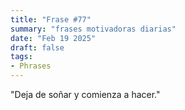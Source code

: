 ```yaml
---
title: "Frase #77"
summary: "frases motivadoras diarias"
date: "Feb 19 2025"
draft: false
tags:
- Phrases
---
```


"Deja de soñar y comienza a hacer."
